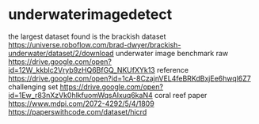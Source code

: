 # underwaterimagedetect
the largest dataset found is the brackish dataset https://universe.roboflow.com/brad-dwyer/brackish-underwater/dataset/2/download
underwater image benchmark raw https://drive.google.com/open?id=12W_kkblc2Vryb9zHQ6BfGQ_NKUfXYk13 reference https://drive.google.com/open?id=1cA-8CzajnVEL4feBRKdBxjEe6hwql6Z7 challenging set https://drive.google.com/open?id=1Ew_r83nXzVk0hlkfuomWqsAIxuq6kaN4
coral reef paper https://www.mdpi.com/2072-4292/5/4/1809 https://paperswithcode.com/dataset/hicrd
